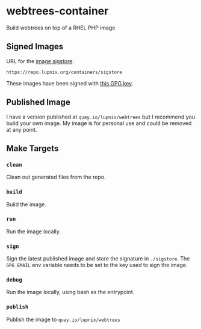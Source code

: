 # webtrees-container

Build webtrees on top of a RHEL PHP image

## Signed Images

URL for the [image sigstore](https://developers.redhat.com/blog/2019/10/29/verifying-signatures-of-red-hat-container-images#mirroring_red_hat_container_images_to_a_private_registry):

```
https://repo.lupnix.org/containers/sigstore
```

These images have been signed with [this GPG key](https://repo.lupnix.org/pks/bplaxco.gpg).


## Published Image

I have a version published at `quay.io/lupnix/webtrees` but I recommend you
build your own image. My image is for personal use and could be removed
at any point.

## Make Targets

### `clean`

Clean out generated files from the repo.

### `build`

Build the image.

### `run`

Run the image locally.

### `sign`

Sign the latest published image and store the signature in `./sigstore`.
The `GPG_EMAIL` env variable needs to be set to the key used to sign the image.

### `debug`

Run the image locally, using bash as the entrypoint.

### `publish`

Publish the image to `quay.io/lupnix/webtrees`
